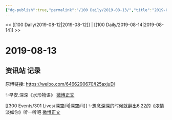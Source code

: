 ```yaml
---
{"dg-publish":true,"permalink":"/100 Daily/2019-08-13/","title":"2019-08-13","created":"2023-03-27T20:39:29.154+08:00","updated":"2023-03-27T20:39:55.977+08:00"}
---
```



<< [[100 Daily/2019-08-12\|2019-08-12]] | [[100 Daily/2019-08-14\|2019-08-14]] >>

# 2019-08-13

## 资讯站 记录

原博链接: https://weibo.com/6466290670/I25axjuDI

✨早安.深深《水形物语》
[微博正文](https://m.weibo.cn/6466290670/4404731940024419)

[[300 Events/301 Lives/深空间\|深空间]]
✨想念深深的时候就翻出6.22的《浓情淡如你》听一听吧
[微博正文](https://m.weibo.cn/6466290670/4404952098781860)
